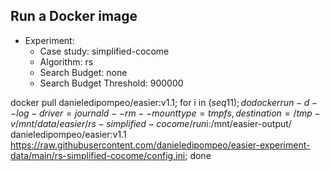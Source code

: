 
## Run a Docker image

 - Experiment: 
   - Case study: simplified-cocome
   - Algorithm: rs
   - Search Budget: none
   - Search Budget Threshold: 900000

docker pull danieledipompeo/easier:v1.1; for i in $(seq 1 1); do docker run -d --log-driver=journald --rm --mount type=tmpfs,destination=/tmp -v /mnt/data/easier/rs-simplified-cocome/run$i:/mnt/easier-output/ danieledipompeo/easier:v1.1 https://raw.githubusercontent.com/danieledipompeo/easier-experiment-data/main/rs-simplified-cocome/config.ini; done

